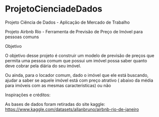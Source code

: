 # ProjetoCienciadeDados
Projeto Ciência de Dados - Aplicação de Mercado de Trabalho

Projeto Airbnb Rio - Ferramenta de Previsão de Preço de Imóvel para pessoas comuns

Objetivo

O objetivo desse projeto é construir um modelo de previsão de preços que permita uma pessoa comum que possui um imóvel possa saber quanto deve cobrar pela diária do seu imóvel.

Ou ainda, para o locador comum, dado o imóvel que ele está buscando, ajudar a saber se aquele imóvel está com preço atrativo ( abaixo da média para imóveis com as mesmas caracteristicas) ou não

Inspirações e créditos:

As bases de dados foram retiradas do site kaggle: https://www.kaggle.com/datasets/allanbruno/airbnb-rio-de-janeiro